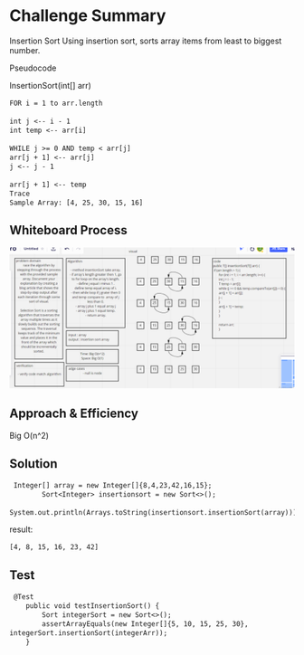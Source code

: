 # Challenge Summary
<!-- Description of the challenge -->

Insertion Sort Using insertion sort, sorts array items from least to biggest number.

Pseudocode

InsertionSort(int[] arr)
````
FOR i = 1 to arr.length

int j <-- i - 1
int temp <-- arr[i]

WHILE j >= 0 AND temp < arr[j]
arr[j + 1] <-- arr[j]
j <-- j - 1

arr[j + 1] <-- temp
Trace
Sample Array: [4, 25, 30, 15, 16]
````

## Whiteboard Process
<!-- Embedded whiteboard image -->
![](challenge26.PNG)

## Approach & Efficiency
<!-- What approach did you take? Why? What is the Big O space/time for this approach? -->
Big O(n^2) 

## Solution
<!-- Show how to run your code, and examples of it in action -->

```
 Integer[] array = new Integer[]{8,4,23,42,16,15};
        Sort<Integer> insertionsort = new Sort<>();
        System.out.println(Arrays.toString(insertionsort.insertionSort(array)));
```

result: 
```
[4, 8, 15, 16, 23, 42]
```

## Test

```
 @Test
    public void testInsertionSort() {
        Sort integerSort = new Sort<>();
        assertArrayEquals(new Integer[]{5, 10, 15, 25, 30}, integerSort.insertionSort(integerArr));
    }
```
